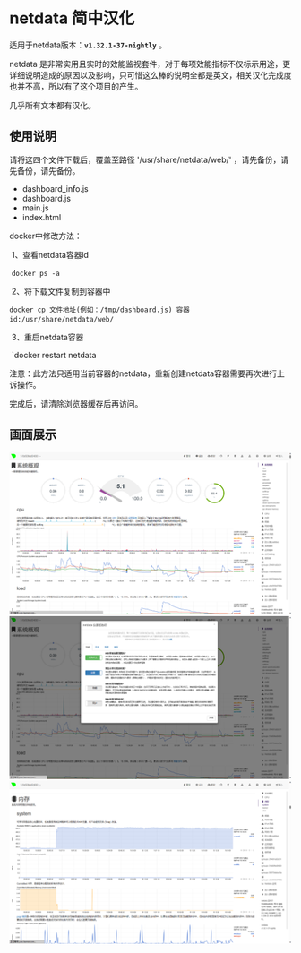 # netdata 简中汉化

适用于netdata版本：**`v1.32.1-37-nightly`** 。

netdata 是非常实用且实时的效能监视套件，对于每项效能指标不仅标示用途，更详细说明造成的原因以及影响，只可惜这么棒的说明全都是英文，相关汉化完成度也并不高，所以有了这个项目的产生。

几乎所有文本都有汉化。

## 使用说明

请将这四个文件下载后，覆盖至路径 '/usr/share/netdata/web/' ，请先备份，请先备份，请先备份。

- dashboard_info.js
- dashboard.js
- main.js
- index.html

docker中修改方法：

​	1、查看netdata容器id

​		`docker ps -a`

​	2、将下载文件复制到容器中

​		`docker cp 文件地址(例如：/tmp/dashboard.js) 容器id:/usr/share/netdata/web/`

​	3、重启netdata容器

​		`docker restart netdata

​	注意：此方法只适用当前容器的netdata，重新创建netdata容器需要再次进行上诉操作。

完成后，请清除浏览器缓存后再访问。


## 画面展示
![输入图片说明](Illustration/2.png)
![输入图片说明](Illustration/3.png)
![输入图片说明](Illustration/4.png)
